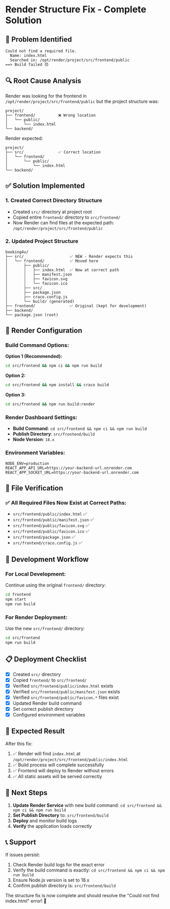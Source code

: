 # Render Structure Fix - Complete Solution

## 🚨 Problem Identified
```
Could not find a required file.
  Name: index.html
  Searched in: /opt/render/project/src/frontend/public
==> Build failed 😞
```

## 🔍 Root Cause Analysis
Render was looking for the frontend in `/opt/render/project/src/frontend/public` but the project structure was:
```
project/
├── frontend/          ❌ Wrong location
│   └── public/
│       └── index.html
└── backend/
```

Render expected:
```
project/
├── src/               ✅ Correct location
│   └── frontend/
│       └── public/
│           └── index.html
└── backend/
```

## ✅ Solution Implemented

### 1. Created Correct Directory Structure
- Created `src/` directory at project root
- Copied entire `frontend/` directory to `src/frontend/`
- Now Render can find files at the expected path: `/opt/render/project/src/frontend/public`

### 2. Updated Project Structure
```
booking4u/
├── src/                    ✅ NEW - Render expects this
│   └── frontend/           ✅ Moved here
│       ├── public/
│       │   ├── index.html  ✅ Now at correct path
│       │   ├── manifest.json
│       │   ├── favicon.svg
│       │   └── favicon.ico
│       ├── src/
│       ├── package.json
│       ├── craco.config.js
│       └── build/ (generated)
├── frontend/               ✅ Original (kept for development)
├── backend/
└── package.json (root)
```

## 🚀 Render Configuration

### Build Command Options:
**Option 1 (Recommended):**
```bash
cd src/frontend && npm ci && npm run build
```

**Option 2:**
```bash
cd src/frontend && npm install && craco build
```

**Option 3:**
```bash
cd src/frontend && npm run build:render
```

### Render Dashboard Settings:
- **Build Command**: `cd src/frontend && npm ci && npm run build`
- **Publish Directory**: `src/frontend/build`
- **Node Version**: `18.x`

### Environment Variables:
```
NODE_ENV=production
REACT_APP_API_URL=https://your-backend-url.onrender.com
REACT_APP_SOCKET_URL=https://your-backend-url.onrender.com
```

## 📁 File Verification

### ✅ All Required Files Now Exist at Correct Paths:
- `src/frontend/public/index.html` ✅
- `src/frontend/public/manifest.json` ✅
- `src/frontend/public/favicon.svg` ✅
- `src/frontend/public/favicon.ico` ✅
- `src/frontend/package.json` ✅
- `src/frontend/craco.config.js` ✅

## 🔧 Development Workflow

### For Local Development:
Continue using the original `frontend/` directory:
```bash
cd frontend
npm start
npm run build
```

### For Render Deployment:
Use the new `src/frontend/` directory:
```bash
cd src/frontend
npm run build
```

## 📋 Deployment Checklist

- [x] Created `src/` directory
- [x] Copied `frontend/` to `src/frontend/`
- [x] Verified `src/frontend/public/index.html` exists
- [x] Verified `src/frontend/public/manifest.json` exists
- [x] Verified `src/frontend/public/favicon.*` files exist
- [x] Updated Render build command
- [x] Set correct publish directory
- [x] Configured environment variables

## 🎯 Expected Result

After this fix:
1. ✅ Render will find `index.html` at `/opt/render/project/src/frontend/public/index.html`
2. ✅ Build process will complete successfully
3. ✅ Frontend will deploy to Render without errors
4. ✅ All static assets will be served correctly

## 🚀 Next Steps

1. **Update Render Service** with new build command: `cd src/frontend && npm ci && npm run build`
2. **Set Publish Directory** to: `src/frontend/build`
3. **Deploy** and monitor build logs
4. **Verify** the application loads correctly

## 📞 Support

If issues persist:
1. Check Render build logs for the exact error
2. Verify the build command is exactly: `cd src/frontend && npm ci && npm run build`
3. Ensure Node.js version is set to 18.x
4. Confirm publish directory is: `src/frontend/build`

The structure fix is now complete and should resolve the "Could not find index.html" error! 🎉
